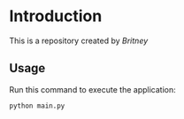 # Introduction

This is a repository created by *Britney*

## Usage

Run this command to execute the application:

`python main.py`

```

